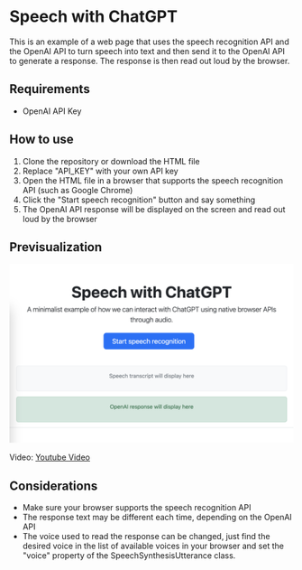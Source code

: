 # Speech with ChatGPT

This is an example of a web page that uses the speech recognition API and the OpenAI API to turn speech into text and then send it to the OpenAI API to generate a response. The response is then read out loud by the browser.

## Requirements

- OpenAI API Key

## How to use

1. Clone the repository or download the HTML file
2. Replace "API_KEY" with your own API key
3. Open the HTML file in a browser that supports the speech recognition API (such as Google Chrome)
4. Click the "Start speech recognition" button and say something
5. The OpenAI API response will be displayed on the screen and read out loud by the browser

## Previsualization

![speech-with-chatgpt](Speech-with-chatgpt.png "Speech with ChatGPT")

Video: [Youtube Video](https://www.youtube.com/watch?v=rYf4SS7EnPU)

## Considerations

- Make sure your browser supports the speech recognition API
- The response text may be different each time, depending on the OpenAI API
- The voice used to read the response can be changed, just find the desired voice in the list of available voices in your browser and set the "voice" property of the SpeechSynthesisUtterance class.
